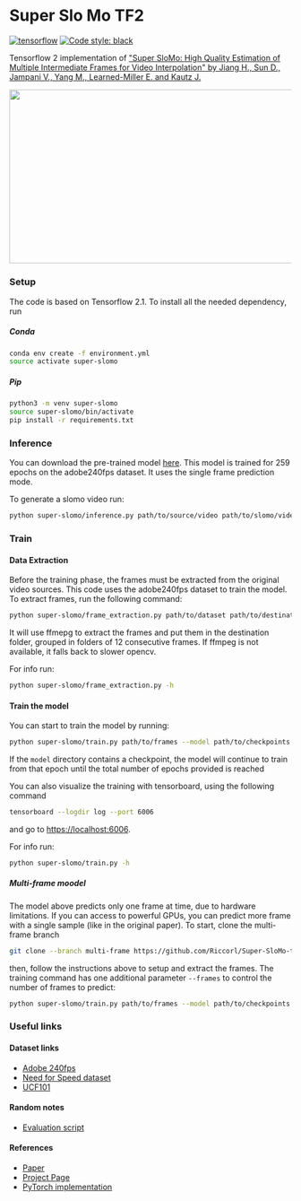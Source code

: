 # Super Slo Mo TF2 

[![tensorflow](https://aleen42.github.io/badges/src/tensorflow.svg)](https://aleen42.github.io/badges/src/tensorflow.svg)
[![Code style: black](https://img.shields.io/badge/code%20style-black-000000.svg)](https://github.com/psf/black)

Tensorflow 2 implementation of ["Super SloMo: High Quality Estimation of Multiple Intermediate Frames 
for Video Interpolation" by Jiang H., Sun D., Jampani V., Yang M., Learned-Miller E. and Kautz J.](https://arxiv.org/abs/1712.00080)

<p align="center">
  <img width="552" height="310.4" src="resources/rally1_259.gif">
</p>

### Setup

The code is based on Tensorflow 2.1. To install all the needed dependency, run

##### Conda

```bash
conda env create -f environment.yml
source activate super-slomo
```

##### Pip 

```bash
python3 -m venv super-slomo
source super-slomo/bin/activate
pip install -r requirements.txt
```

### Inference

You can download the pre-trained model [here](https://www.dropbox.com/s/l35juwrsvcaw565/chckpnt259.zip). This model is trained for 259 epochs on 
the adobe240fps dataset. It uses the single frame prediction mode. 

To generate a slomo video run:

```bash
python super-slomo/inference.py path/to/source/video path/to/slomo/video --model path/to/checkpoint --n_frames 20 --fps 480
```

### Train

#### Data Extraction

Before the training phase, the frames must be extracted from the original video sources. 
This code uses the adobe240fps dataset to train the model. To extract frames, run the following command:

```bash
python super-slomo/frame_extraction.py path/to/dataset path/to/destination 
```

It will use ffmepg to extract the frames and put them in the destination folder, grouped in folders of 12 consecutive frames.
If ffmpeg is not available, it falls back to slower opencv.

For info run:
```bash
python super-slomo/frame_extraction.py -h
```

#### Train the model

You can start to train the model by running:

```bash
python super-slomo/train.py path/to/frames --model path/to/checkpoints --epochs 100 --batch-size 32
```

If the `model` directory contains a checkpoint, the model will continue to train from that epoch until the total number 
of epochs provided is reached

You can also visualize the training with tensorboard, using the following command

```bash
tensorboard --logdir log --port 6006
```

and go to [https://localhost:6006](https://localhost:6006).


For info run:
```bash
python super-slomo/train.py -h
```

##### Multi-frame moodel

The model above predicts only one frame at time, due to hardware limitations. If you can access to powerful GPUs,
you can predict more frame with a single sample (like in the original paper). To start, clone the multi-frame branch

```bash
git clone --branch multi-frame https://github.com/Riccorl/Super-SloMo-tf2.git 
```

then, follow the instructions above to setup and extract the frames. The training command has one additional parameter `--frames`
to control the number of frames to predict:

```bash
python super-slomo/train.py path/to/frames --model path/to/checkpoints --epochs 100 --batch-size 32 --frames 9
```

### Useful links

#### Dataset links

* [Adobe 240fps](https://www.cs.ubc.ca/labs/imager/tr/2017/DeepVideoDeblurring)
* [Need for Speed dataset](https://ci2cv.net/nfs/index.html)
* [UCF101](https://www.crcv.ucf.edu/data/UCF101.php)

#### Random notes

* [Evaluation script](https://people.cs.umass.edu/~hzjiang/projects/superslomo/UCF101_results.zip)

#### References

* [Paper](https://arxiv.org/abs/1712.00080)
* [Project Page](https://people.cs.umass.edu/~hzjiang/projects/superslomo/)
* [PyTorch implementation](https://github.com/MayankSingal/Super-SlowMo)
